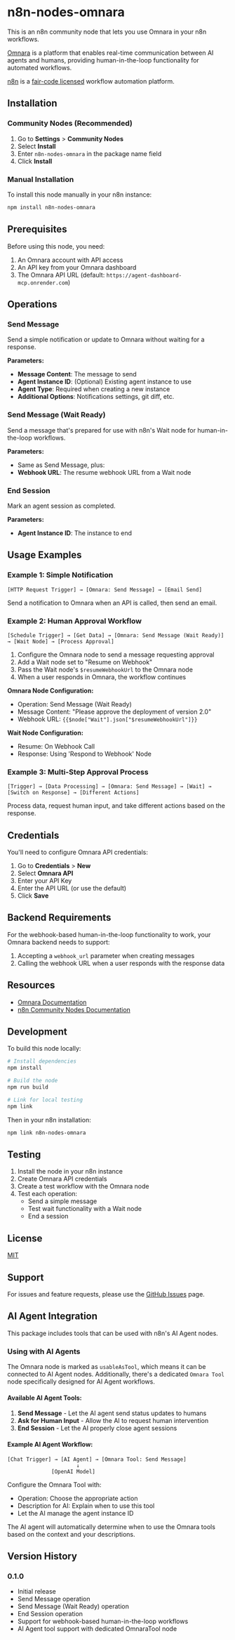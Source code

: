 # n8n-nodes-omnara

This is an n8n community node that lets you use Omnara in your n8n workflows.

[Omnara](https://github.com/omnara/omnara) is a platform that enables real-time communication between AI agents and humans, providing human-in-the-loop functionality for automated workflows.

[n8n](https://n8n.io/) is a [fair-code licensed](https://docs.n8n.io/reference/license/) workflow automation platform.

## Installation

### Community Nodes (Recommended)

1. Go to **Settings** > **Community Nodes**
2. Select **Install**
3. Enter `n8n-nodes-omnara` in the package name field
4. Click **Install**

### Manual Installation

To install this node manually in your n8n instance:

```bash
npm install n8n-nodes-omnara
```

## Prerequisites

Before using this node, you need:

1. An Omnara account with API access
2. An API key from your Omnara dashboard
3. The Omnara API URL (default: `https://agent-dashboard-mcp.onrender.com`)

## Operations

### Send Message
Send a simple notification or update to Omnara without waiting for a response.

**Parameters:**
- **Message Content**: The message to send
- **Agent Instance ID**: (Optional) Existing agent instance to use
- **Agent Type**: Required when creating a new instance
- **Additional Options**: Notifications settings, git diff, etc.

### Send Message (Wait Ready)
Send a message that's prepared for use with n8n's Wait node for human-in-the-loop workflows.

**Parameters:**
- Same as Send Message, plus:
- **Webhook URL**: The resume webhook URL from a Wait node

### End Session
Mark an agent session as completed.

**Parameters:**
- **Agent Instance ID**: The instance to end

## Usage Examples

### Example 1: Simple Notification

```
[HTTP Request Trigger] → [Omnara: Send Message] → [Email Send]
```

Send a notification to Omnara when an API is called, then send an email.

### Example 2: Human Approval Workflow

```
[Schedule Trigger] → [Get Data] → [Omnara: Send Message (Wait Ready)] → [Wait Node] → [Process Approval]
```

1. Configure the Omnara node to send a message requesting approval
2. Add a Wait node set to "Resume on Webhook"
3. Pass the Wait node's `$resumeWebhookUrl` to the Omnara node
4. When a user responds in Omnara, the workflow continues

**Omnara Node Configuration:**
- Operation: Send Message (Wait Ready)
- Message Content: "Please approve the deployment of version 2.0"
- Webhook URL: `{{$node["Wait"].json["$resumeWebhookUrl"]}}`

**Wait Node Configuration:**
- Resume: On Webhook Call
- Response: Using 'Respond to Webhook' Node

### Example 3: Multi-Step Approval Process

```
[Trigger] → [Data Processing] → [Omnara: Send Message] → [Wait] → [Switch on Response] → [Different Actions]
```

Process data, request human input, and take different actions based on the response.

## Credentials

You'll need to configure Omnara API credentials:

1. Go to **Credentials** > **New**
2. Select **Omnara API**
3. Enter your API Key
4. Enter the API URL (or use the default)
5. Click **Save**

## Backend Requirements

For the webhook-based human-in-the-loop functionality to work, your Omnara backend needs to support:

1. Accepting a `webhook_url` parameter when creating messages
2. Calling the webhook URL when a user responds with the response data

## Resources

- [Omnara Documentation](https://github.com/omnara/omnara)
- [n8n Community Nodes Documentation](https://docs.n8n.io/integrations/community-nodes/)

## Development

To build this node locally:

```bash
# Install dependencies
npm install

# Build the node
npm run build

# Link for local testing
npm link
```

Then in your n8n installation:

```bash
npm link n8n-nodes-omnara
```

## Testing

1. Install the node in your n8n instance
2. Create Omnara API credentials
3. Create a test workflow with the Omnara node
4. Test each operation:
   - Send a simple message
   - Test wait functionality with a Wait node
   - End a session

## License

[MIT](LICENSE.md)

## Support

For issues and feature requests, please use the [GitHub Issues](https://github.com/omnara/omnara/issues) page.

## AI Agent Integration

This package includes tools that can be used with n8n's AI Agent nodes.

### Using with AI Agents

The Omnara node is marked as `usableAsTool`, which means it can be connected to AI Agent nodes. Additionally, there's a dedicated `Omnara Tool` node specifically designed for AI Agent workflows.

#### Available AI Agent Tools:

1. **Send Message** - Let the AI agent send status updates to humans
2. **Ask for Human Input** - Allow the AI to request human intervention
3. **End Session** - Let the AI properly close agent sessions

#### Example AI Agent Workflow:

```
[Chat Trigger] → [AI Agent] → [Omnara Tool: Send Message]
                      ↓
              [OpenAI Model]
```

Configure the Omnara Tool with:
- Operation: Choose the appropriate action
- Description for AI: Explain when to use this tool
- Let the AI manage the agent instance ID

The AI agent will automatically determine when to use the Omnara tools based on the context and your descriptions.

## Version History

### 0.1.0
- Initial release
- Send Message operation
- Send Message (Wait Ready) operation
- End Session operation
- Support for webhook-based human-in-the-loop workflows
- AI Agent tool support with dedicated OmnaraTool node